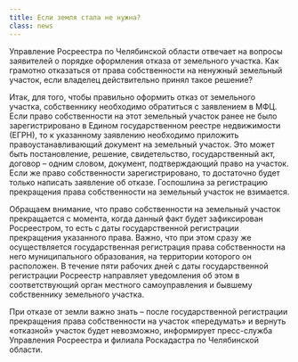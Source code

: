 ```yaml
---
title: Если земля стала не нужна?
class: news  
---
```

Управление Росреестра по Челябинской области отвечает на вопросы заявителей о порядке оформления отказа от земельного участка. Как грамотно отказаться от права собственности на ненужный земельный участок, если владелец действительно принял такое решение?

Итак, для того, чтобы правильно оформить отказ от земельного участка, собственнику необходимо обратиться с заявлением в МФЦ. Если право собственности на этот земельный участок ранее не было зарегистрировано в Едином государственном реестре недвижимости (ЕГРН), то к указанному заявлению необходимо приложить правоустанавливающий документ на земельный участок. Это может быть постановление, решение, свидетельство, государственный акт, договор – одним словом, документ, подтверждающий право на участок. Если же право собственности зарегистрировано, то достаточно будет только написать заявление об отказе. Госпошлина за регистрацию прекращения права собственности на земельный участок не взимается.

Обращаем внимание, что право собственности на земельный участок прекращается с момента, когда данный факт будет зафиксирован Росреестром, то есть с даты государственной регистрации прекращения указанного права. Важно, что при этом сразу же осуществляется государственная регистрация права собственности на него муниципального образования, на территории которого он расположен. В течение пяти рабочих дней с даты государственной регистрации Росреестр направляет уведомления об этом в соответствующий орган местного самоуправления и бывшему собственнику земельного участка.

При отказе от земли важно знать – после государственной регистрации прекращения права собственности на участок «передумать» и вернуть «отказной» участок будет невозможно, информирует пресс-служба Управления Росреестра и филиала Роскадастра по Челябинской области.